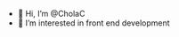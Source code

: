 - 👋 Hi, I’m @CholaC
- 👀 I’m interested in front end development
<!---
CholaC/CholaC is a ✨ special ✨ repository because its `README.md` (this file) appears on your GitHub profile.
You can click the Preview link to take a look at your changes.
--->
